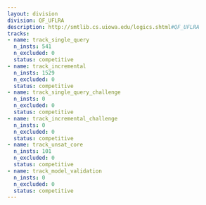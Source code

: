 ```yaml
---
layout: division
division: QF_UFLRA
description: http://smtlib.cs.uiowa.edu/logics.shtml#QF_UFLRA
tracks:
- name: track_single_query
  n_insts: 541
  n_excluded: 0
  status: competitive
- name: track_incremental
  n_insts: 1529
  n_excluded: 0
  status: competitive
- name: track_single_query_challenge
  n_insts: 0
  n_excluded: 0
  status: competitive
- name: track_incremental_challenge
  n_insts: 0
  n_excluded: 0
  status: competitive
- name: track_unsat_core
  n_insts: 101
  n_excluded: 0
  status: competitive
- name: track_model_validation
  n_insts: 0
  n_excluded: 0
  status: competitive
---
```


